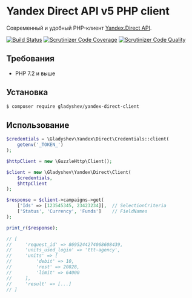 Yandex Direct API v5 PHP client
===============================

Современный и удобный PHP-клиент [Yandex.Direct API](https://tech.yandex.ru/direct/doc/dg/concepts/about-docpage/). 

[![Build Status](https://travis-ci.org/gladyshev/yandex-direct-client.svg?branch=v4.x)](https://travis-ci.org/gladyshev/yandex-direct-client)
[![Scrutinizer Code Coverage](https://scrutinizer-ci.com/g/gladyshev/yandex-direct-client/badges/coverage.png?b=v4.x)](https://scrutinizer-ci.com/g/gladyshev/yandex-direct-client/?branch=v4.x)
[![Scrutinizer Code Quality](https://scrutinizer-ci.com/g/gladyshev/yandex-direct-client/badges/quality-score.png?b=v4.x)](https://scrutinizer-ci.com/g/gladyshev/yandex-direct-client/?branch=v4.x)

## Требования
 * PHP 7.2 и выше

## Установка  
```bash
$ composer require gladyshev/yandex-direct-client
```

## Использование

```php
$credentials = \Gladyshev\Yandex\Direct\Credentials::client(
    getenv('_TOKEN_')
); 

$httpClient = new \GuzzleHttp\Client();

$client = new \Gladyshev\Yandex\Direct\Client(
    $credentials,
    $httpClient
);

$response = $client->campaigns->get(
    ['Ids' => [123545345, 23423234]],  // SelectionCriteria
    ['Status', 'Currency', 'Funds']    // FieldNames
);

print_r($response);

// [
//     'request_id' => 8695244274068608439,
//     'units_used_login' => 'ttt-agency',
//     'units' => [
//         'debit' => 10, 
//         'rest' => 20828,
//         'limit' => 64000
//     ],
//     'result' => [...]
// ]
```
